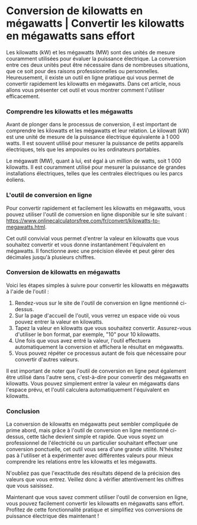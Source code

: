 Conversion de kilowatts en mégawatts | Convertir les kilowatts en mégawatts sans effort
=======================================================================================

Les kilowatts (kW) et les mégawatts (MW) sont des unités de mesure couramment utilisées pour évaluer la puissance électrique. La conversion entre ces deux unités peut être nécessaire dans de nombreuses situations, que ce soit pour des raisons professionnelles ou personnelles. Heureusement, il existe un outil en ligne pratique qui vous permet de convertir rapidement les kilowatts en mégawatts. Dans cet article, nous allons vous présenter cet outil et vous montrer comment l'utiliser efficacement.

### Comprendre les kilowatts et les mégawatts

Avant de plonger dans le processus de conversion, il est important de comprendre les kilowatts et les mégawatts et leur relation. Le kilowatt (kW) est une unité de mesure de la puissance électrique équivalente à 1 000 watts. Il est souvent utilisé pour mesurer la puissance de petits appareils électriques, tels que les ampoules ou les ordinateurs portables.

Le mégawatt (MW), quant à lui, est égal à un million de watts, soit 1 000 kilowatts. Il est couramment utilisé pour mesurer la puissance de grandes installations électriques, telles que les centrales électriques ou les parcs éoliens.

### L'outil de conversion en ligne

Pour convertir rapidement et facilement les kilowatts en mégawatts, vous pouvez utiliser l'outil de conversion en ligne disponible sur le site suivant : <https://www.onlinecalculatorsfree.com/fr/convert/kilowatts-to-megawatts.html>.

Cet outil convivial vous permet d'entrer la valeur en kilowatts que vous souhaitez convertir et vous donne instantanément l'équivalent en mégawatts. Il fonctionne avec une précision élevée et peut gérer des décimales jusqu'à plusieurs chiffres.

### Conversion de kilowatts en mégawatts

Voici les étapes simples à suivre pour convertir les kilowatts en mégawatts à l'aide de l'outil :

1. Rendez-vous sur le site de l'outil de conversion en ligne mentionné ci-dessus.
2. Sur la page d'accueil de l'outil, vous verrez un espace vide où vous pouvez entrer la valeur en kilowatts.
3. Tapez la valeur en kilowatts que vous souhaitez convertir. Assurez-vous d'utiliser le bon format, par exemple, "10" pour 10 kilowatts.
4. Une fois que vous avez entré la valeur, l'outil effectuera automatiquement la conversion et affichera le résultat en mégawatts.
5. Vous pouvez répéter ce processus autant de fois que nécessaire pour convertir d'autres valeurs.

Il est important de noter que l'outil de conversion en ligne peut également être utilisé dans l'autre sens, c'est-à-dire pour convertir des mégawatts en kilowatts. Vous pouvez simplement entrer la valeur en mégawatts dans l'espace prévu, et l'outil calculera automatiquement l'équivalent en kilowatts.

### Conclusion

La conversion de kilowatts en mégawatts peut sembler compliquée de prime abord, mais grâce à l'outil de conversion en ligne mentionné ci-dessus, cette tâche devient simple et rapide. Que vous soyez un professionnel de l'électricité ou un particulier souhaitant effectuer une conversion ponctuelle, cet outil vous sera d'une grande utilité. N'hésitez pas à l'utiliser et à expérimenter avec différentes valeurs pour mieux comprendre les relations entre les kilowatts et les mégawatts.

N'oubliez pas que l'exactitude des résultats dépend de la précision des valeurs que vous entrez. Veillez donc à vérifier attentivement les chiffres que vous saisissez.

Maintenant que vous savez comment utiliser l'outil de conversion en ligne, vous pouvez facilement convertir les kilowatts en mégawatts sans effort. Profitez de cette fonctionnalité pratique et simplifiez vos conversions de puissance électrique dès maintenant !